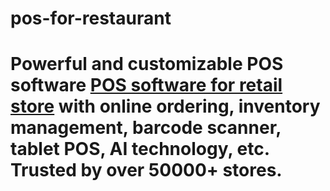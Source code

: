 # pos-for-restaurant
# Powerful and customizable POS software [POS software for retail store](https://gigasource.io/pos-restaurant/) with online ordering, inventory management, barcode scanner, tablet POS, AI technology, etc. Trusted by over 50000+ stores.
